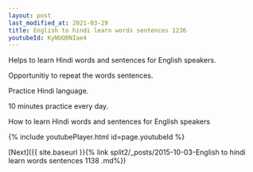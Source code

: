 ```yaml
---
layout: post
last_modified_at: 2021-03-29
title: English to hindi learn words sentences 1236 
youtubeId: KyNUQ0NIae4
---
```

 
 
Helps to learn Hindi words and sentences for English speakers.

Opportunitiy to repeat the words sentences. 

Practice Hindi language. 
 
10 minutes practice every day. 
 
How to learn Hindi words and sentences for English speakers 
 
{% include youtubePlayer.html id=page.youtubeId %}
 
 
[Next]({{ site.baseurl }}{% link  split2/_posts/2015-10-03-English to hindi learn words sentences 1138 .md%})
 
